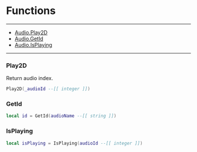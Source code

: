 # Functions

---

- [Audio.Play2D](#play2D)
- [Audio.GetId](#getId)
- [Audio.IsPlaying](#isPlaying)

---

### Play2D
Return audio index.

```lua
Play2D(_audioId --[[ integer ]])
```

### GetId

```lua
local id = GetId(audioName --[[ string ]])
```

### IsPlaying

```lua
local isPlaying = IsPlaying(audioId --[[ integer ]])
```
